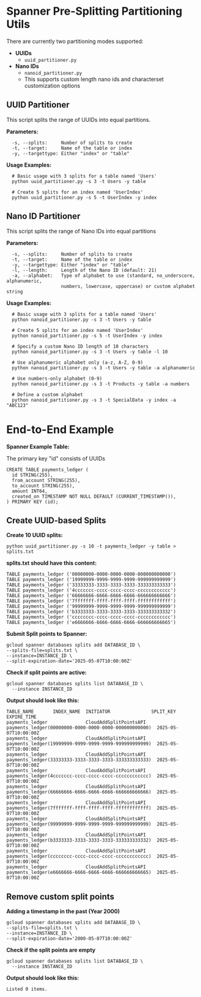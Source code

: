 # Spanner Pre-Splitting Partitioning Utils

There are currently two partitioning modes supported:
* **UUIDs** 
    * `uuid_partitioner.py`
* **Nano IDs** 
    * `nanoid_partitioner.py` 
    * This supports custom length nano ids and characterset customization options

## UUID Partitioner

This script splits the range of UUIDs into equal partitions.

**Parameters:**
```
  -s, --splits:     Number of splits to create
  -t, --target:     Name of the table or index
  -y, --targettype: Either "index" or "table"
```


**Usage Examples:**
```
  # Basic usage with 3 splits for a table named 'Users'
  python uuid_partitioner.py -s 3 -t Users -y table
  
  # Create 5 splits for an index named 'UserIndex'
  python uuid_partitioner.py -s 5 -t UserIndex -y index
```

## Nano ID Partitioner

This script splits the range of Nano IDs into equal partitions

**Parameters:**
```
  -s, --splits:     Number of splits to create
  -t, --target:     Name of the table or index
  -y, --targettype: Either "index" or "table"
  -l, --length:     Length of the Nano ID (default: 21)
  -a, --alphabet:   Type of alphabet to use (standard, no_underscore, alphanumeric, 
                    numbers, lowercase, uppercase) or custom alphabet string
```

**Usage Examples:**
```
  # Basic usage with 3 splits for a table named 'Users'
  python nanoid_partitioner.py -s 3 -t Users -y table

  # Create 5 splits for an index named 'UserIndex'
  python nanoid_partitioner.py -s 5 -t UserIndex -y index
  
  # Specify a custom Nano ID length of 10 characters
  python nanoid_partitioner.py -s 3 -t Users -y table -l 10
  
  # Use alphanumeric alphabet only (a-z, A-Z, 0-9)
  python nanoid_partitioner.py -s 3 -t Users -y table -a alphanumeric
  
  # Use numbers-only alphabet (0-9)
  python nanoid_partitioner.py -s 3 -t Products -y table -a numbers
  
  # Define a custom alphabet
  python nanoid_partitioner.py -s 3 -t SpecialData -y index -a "ABC123"
```

# End-to-End Example

**Spanner Example Table:**

The primary key "id" consists of UUIDs

```
CREATE TABLE payments_ledger (
  id STRING(255),
  from_account STRING(255),
  to_account STRING(255),
  amount INT64,
  created_on TIMESTAMP NOT NULL DEFAULT (CURRENT_TIMESTAMP()),
) PRIMARY KEY (id);
```
## Create UUID-based Splits 

**Create 10 UUID splits:**

```
python uuid_partitioner.py -s 10 -t payments_ledger -y table > splits.txt
```

**splits.txt should have this content:**
```
TABLE payments_ledger ('00000000-0000-0000-0000-000000000000')
TABLE payments_ledger ('19999999-9999-9999-9999-999999999999')
TABLE payments_ledger ('33333333-3333-3333-3333-333333333333')
TABLE payments_ledger ('4ccccccc-cccc-cccc-cccc-cccccccccccc')
TABLE payments_ledger ('66666666-6666-6666-6666-666666666666')
TABLE payments_ledger ('7fffffff-ffff-ffff-ffff-ffffffffffff')
TABLE payments_ledger ('99999999-9999-9999-9999-999999999999')
TABLE payments_ledger ('b3333333-3333-3333-3333-333333333332')
TABLE payments_ledger ('cccccccc-cccc-cccc-cccc-cccccccccccc')
TABLE payments_ledger ('e6666666-6666-6666-6666-666666666665')
```

**Submit Split points to Spanner:**
```
gcloud spanner databases splits add DATABASE_ID \
--splits-file=splits.txt \
--instance=INSTANCE_ID \
--split-expiration-date='2025-05-07T10:00:00Z'
```
**Check if split points are active:**
```
gcloud spanner databases splits list DATABASE_ID \
  --instance INSTANCE_ID
```

**Output should look like this:**
```
TABLE_NAME       INDEX_NAME  INITIATOR               SPLIT_KEY                                              EXPIRE_TIME
payments_ledger              CloudAddSplitPointsAPI  payments_ledger(00000000-0000-0000-0000-000000000000)  2025-05-07T10:00:00Z
payments_ledger              CloudAddSplitPointsAPI  payments_ledger(19999999-9999-9999-9999-999999999999)  2025-05-07T10:00:00Z
payments_ledger              CloudAddSplitPointsAPI  payments_ledger(33333333-3333-3333-3333-333333333333)  2025-05-07T10:00:00Z
payments_ledger              CloudAddSplitPointsAPI  payments_ledger(4ccccccc-cccc-cccc-cccc-cccccccccccc)  2025-05-07T10:00:00Z
payments_ledger              CloudAddSplitPointsAPI  payments_ledger(66666666-6666-6666-6666-666666666666)  2025-05-07T10:00:00Z
payments_ledger              CloudAddSplitPointsAPI  payments_ledger(7fffffff-ffff-ffff-ffff-ffffffffffff)  2025-05-07T10:00:00Z
payments_ledger              CloudAddSplitPointsAPI  payments_ledger(99999999-9999-9999-9999-999999999999)  2025-05-07T10:00:00Z
payments_ledger              CloudAddSplitPointsAPI  payments_ledger(b3333333-3333-3333-3333-333333333332)  2025-05-07T10:00:00Z
payments_ledger              CloudAddSplitPointsAPI  payments_ledger(cccccccc-cccc-cccc-cccc-cccccccccccc)  2025-05-07T10:00:00Z
payments_ledger              CloudAddSplitPointsAPI  payments_ledger(e6666666-6666-6666-6666-666666666665)  2025-05-07T10:00:00Z
```

## Remove custom split points

**Adding a timestamp in the past (Year 2000)**
```
gcloud spanner databases splits add DATABASE_ID \
--splits-file=splits.txt \
--instance=INSTANCE_ID \
--split-expiration-date='2000-05-07T10:00:00Z'
```

**Check if the split points are empty**
```
gcloud spanner databases splits list DATABASE_ID \
  --instance INSTANCE_ID
```

**Output should look like this:**
```
Listed 0 items.
```